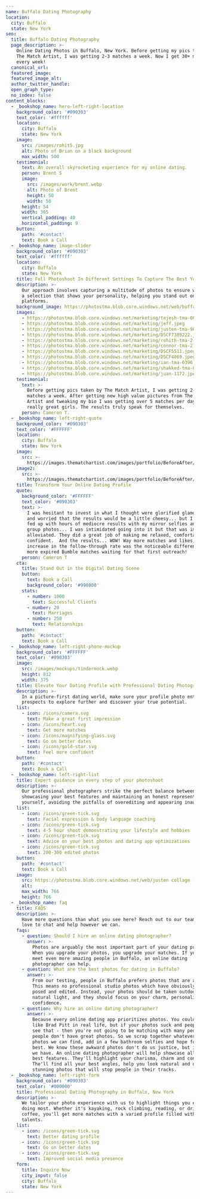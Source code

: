 ```yaml
---
name: Buffalo Dating Photography
location:
  city: Buffalo
  state: New York
seo:
  title: Buffalo Dating Photography
  page_description: >-
    Online Dating Photos in Buffalo, New York. Before getting my pics taken by
    The Match Artist, I was getting 2-3 matches a week. Now I get 30+ matches
    every week!
  canonical_url:
  featured_image:
  featured_image_alt:
  author_twitter_handle:
  open_graph_type:
  no_index: false
content_blocks:
  - _bookshop_name: hero-left-right-location
    background_color: '#090303'
    text_color: '#ffffff'
    location:
      city: Buffalo
      state: New York
    image:
      src: /images/rohit5.jpg
      alt: Photo of Brian on a black background
      max_width: 500
    testimonial:
      text: An overall skyrocketing experience for my online dating.
      person: Brent S
      image:
        src: /images/work/brent.webp
        alt: Photo of Brent
        height: 50
        width: 50
      height: 54
      width: 365
      vertical_padding: 40
      horizontal_padding: 9
    button:
      path: '#contact'
      text: Book a Call
  - _bookshop_name: image-slider
    background_color: '#090303'
    text_color: '#ffffff'
    location:
      city: Buffalo
      state: New York
    title: Full Photoshoot In Different Settings To Capture The Best You
    description: >-
      Our approach involves capturing a multitude of photos to ensure we curate
      a selection that shows your personality, helping you stand out on dating
      platforms.
    background_image: https://photostma.blob.core.windows.net/web/buffalo-ny.jpg
    images:
      - https://photostma.blob.core.windows.net/marketing/tejesh-tma-0033.jpeg
      - https://photostma.blob.core.windows.net/marketing/jeff.jpeg
      - https://photostma.blob.core.windows.net/marketing/justen-tma-9079.jpeg
      - https://photostma.blob.core.windows.net/marketing/DSCF7389222.jpeg
      - https://photostma.blob.core.windows.net/marketing/rohith-tma-2-191.jpeg
      - https://photostma.blob.core.windows.net/marketing/connor-tma-210.jpeg
      - https://photostma.blob.core.windows.net/marketing/DSCF5511.jpeg
      - https://photostma.blob.core.windows.net/marketing/DSCF4069.jpeg
      - https://photostma.blob.core.windows.net/marketing/ian-tma-0396.jpeg
      - https://photostma.blob.core.windows.net/marketing/shakked-tma-06.jpeg
      - https://photostma.blob.core.windows.net/marketing/juan-1172.jpeg
    testimonial:
      text: >-
        Before getting pics taken by The Match Artist, I was getting 2-3 tinder
        matches a week. After getting new high value pictures from The Match
        Artist and tweaking my bio I was getting over 5 matches per day with
        really great girls. The results truly speak for themselves.
      person: Cameron T.
  - _bookshop_name: left-right-quote
    background_color: '#090303'
    text_color: '#FFFFFF'
    location:
      city: Buffalo
      state: New York
    image:
      src: >-
        https://images.thematchartist.com/images/portfolio/BeforeAfter/richard-before.jpg
    image2:
      src: >-
        https://images.thematchartist.com/images/portfolio/BeforeAfter/richard-after.jpg
    title: Transform Your Online Dating Profile
    quote:
      background_color: '#FFFFFF'
      text_color: '#090303'
      text: >-
        I was hesitant to invest in what I thought were glorified glamour shots,
        and worried that the results would be a little cheesy... but I was also
        fed up with hours of mediocre results with my mirror selfies and cropped
        group photos... I was intimidated going into it but that was immediately
        alleviated. They did a great job of making me relaxed, comfortable, and
        confident.  And the results... WOW! Way more matches and likes, but the
        increase in the follow-through rate was the noticeable difference. No
        more expired Bumble matches waiting for that first outreach!
      person: Cameron T
    cta:
      title: Stand Out in the Digital Dating Scene
      button:
        text: Book a Call
        background_color: '#990800'
      stats:
        - number: 1000
          text: Successful Clients
        - number: 20
          text: Marriages
        - number: 250
          text: Relationships
    button:
      path: '#contact'
      text: Book a Call
  - _bookshop_name: left-right-phone-mockup
    background_color: '#FFFFFF'
    text_color: '#090303'
    image:
      src: /images/mockups/tindermock.webp
      height: 812
      width: 375
    title: Elevate Your Dating Profile with Professional Dating Photography
    description: >-
      In a picture-first dating world, make sure your profile photo entices
      prospects to explore further and discover your true potential.
    list:
      - icon: /icons/camera.svg
        text: Make a great first impression
      - icon: /icons/heart.svg
        text: Get more matches
      - icon: /icons/magnifying-glass.svg
        text: Go on better dates
      - icon: /icons/gold-star.svg
        text: Feel more confident
    button:
      path: '#contact'
      text: Book a Call
  - _bookshop_name: left-right-list
    title: Expert guidance in every step of your photoshoot
    description: >-
      Our professional photographers strike the perfect balance between
      showcasing your best features and maintaining an honest representation of
      yourself, avoiding the pitfalls of overediting and appearing inauthentic.
    list:
      - icon: /icons/green-tick.svg
        text: Facial expression & body language coaching
      - icon: /icons/green-tick.svg
        text: 4-5 hour shoot demonstrating your lifestyle and hobbies
      - icon: /icons/green-tick.svg
        text: Advice on your best photos and dating app optimizations
      - icon: /icons/green-tick.svg
        text: 200-300 edited photos
    button:
      path: '#contact'
      text: Book a Call
    image:
      src: https://photostma.blob.core.windows.net/web/justen collage (1).png
      alt:
      max_width: 766
      height: 766
  - _bookshop_name: faq
    title: FAQS
    description: >-
      Have more questions than what you see here? Reach out to our team—we'd
      love to chat and help however we can.
    faqs:
      - question: Should I hire an online dating photographer?
        answer: >-
          Photos are arguably the most important part of your dating profile.
          When you upgrade your photos, you upgrade your matches. If you want to
          meet even more amazing people in Buffalo, an online dating
          photographer can help.
      - question: What are the best photos for dating in Buffalo?
        answer: >-
          From our testing, people in Buffalo prefers photos that are authentic.
          This means no professional studio photos which have obviously been
          posed and edited. Instead, your photos should be taken outdoors in
          natural light, and they should focus on your charm, personality and
          confidence.
      - question: Why hire an online dating photographer?
        answer: >-
          Because every online dating app prioritizes photos. You could look
          like Brad Pitt in real life, but if your photos suck and people can't
          see that - then you're not going to be matching with many people. Most
          people don't have great photos. So we scrap together whatever old
          photos we can find, add in a few bathroom selfies and hope for the
          best. We know these awkward photos don't do us justice, but it's all
          we have. An online dating photographer will help showcase all your
          best features. They'll highlight your charisma, charm and confidence.
          The'll find all your best angles, help you look natural and deliver
          stunning photos that will stop people in their tracks.
  - _bookshop_name: left-right-form
    background_color: '#090303'
    text_color: '#000000'
    title: Professional Dating Photography in Buffalo, New York
    description: >-
      We tailor your photo experience with us to highlight things you enjoy
      doing most. Whether it's kayaking, rock climbing, reading, or drinking
      coffee, you'll get more matches with a varied profile filled with your
      talents.
    list:
      - icon: /icons/green-tick.svg
        text: Better dating profile
      - icon: /icons/green-tick.svg
        text: Go on better dates
      - icon: /icons/green-tick.svg
        text: Improved social media presence
    form:
      title: Inquire Now
      city_input: false
      city: Buffalo
      state: New York
---
```

